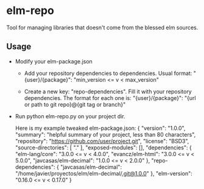 # elm-repo
Tool for managing libraries that doesn't come from the blessed elm sources.

## Usage

  * Modify your elm-package.json

    * Add your repository dependencies to dependencies.
      Usual format: "{user}/{package}": "min_version <= v < max_version"

    * Create a new key: "repo-dependencies".
      Fill it with your repository dependencies. The format for each one is:
        "{user}/{package}": "{url or path to git repo}@{git tag or branch}"

  * Run python elm-repo.py on your project dir.

    Here is my example tweaked elm-package.json:
    {
        "version": "1.0.0",
        "summary": "helpful summary of your project, less than 80 characters",
        "repository": "https://github.com/user/project.git",
        "license": "BSD3",
        "source-directories": [
            "."
        ],
        "exposed-modules": [],
        "dependencies": {
            "elm-lang/core": "3.0.0 <= v < 4.0.0",
            "evancz/elm-html": "3.0.0 <= v < 5.0.0",
            "javcasas/elm-decimal": "1.0.0 <= v < 2.0.0"
        },
        "repo-dependencies": {
            "javcasas/elm-decimal": "/home/javier/proyectos/elm/elm-decimal/.git@1.0.0"
        },
        "elm-version": "0.16.0 <= v < 0.17.0"
    }
